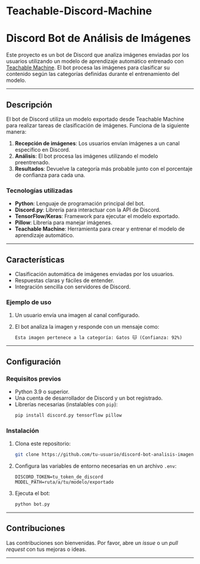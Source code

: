 # Teachable-Discord-Machine
# Discord Bot de Análisis de Imágenes

Este proyecto es un bot de Discord que analiza imágenes enviadas por los usuarios utilizando un modelo de aprendizaje automático entrenado con [Teachable Machine](https://teachablemachine.withgoogle.com/). El bot procesa las imágenes para clasificar su contenido según las categorías definidas durante el entrenamiento del modelo.

---

## Descripción

El bot de Discord utiliza un modelo exportado desde Teachable Machine para realizar tareas de clasificación de imágenes. Funciona de la siguiente manera:

1. **Recepción de imágenes**: Los usuarios envían imágenes a un canal específico en Discord.
2. **Análisis**: El bot procesa las imágenes utilizando el modelo preentrenado.
3. **Resultados**: Devuelve la categoría más probable junto con el porcentaje de confianza para cada una.

### Tecnologías utilizadas

- **Python**: Lenguaje de programación principal del bot.
- **Discord.py**: Librería para interactuar con la API de Discord.
- **TensorFlow/Keras**: Framework para ejecutar el modelo exportado.
- **Pillow**: Librería para manejar imágenes.
- **Teachable Machine**: Herramienta para crear y entrenar el modelo de aprendizaje automático.

---

## Características

- Clasificación automática de imágenes enviadas por los usuarios.
- Respuestas claras y fáciles de entender.
- Integración sencilla con servidores de Discord.

### Ejemplo de uso

1. Un usuario envía una imagen al canal configurado.
2. El bot analiza la imagen y responde con un mensaje como:

    ```
    Esta imagen pertenece a la categoría: Gatos 🐱 (Confianza: 92%)
    ```

---

## Configuración

### Requisitos previos

- Python 3.9 o superior.
- Una cuenta de desarrollador de Discord y un bot registrado.
- Librerías necesarias (instalables con `pip`):
  ```bash
  pip install discord.py tensorflow pillow
  ```

### Instalación

1. Clona este repositorio:
   ```bash
   git clone https://github.com/tu-usuario/discord-bot-analisis-imagenes.git
   ```
2. Configura las variables de entorno necesarias en un archivo `.env`:
   ```env
   DISCORD_TOKEN=tu_token_de_discord
   MODEL_PATH=ruta/a/tu/modelo/exportado
   ```
3. Ejecuta el bot:
   ```bash
   python bot.py
   ```

---

## Contribuciones

Las contribuciones son bienvenidas. Por favor, abre un *issue* o un *pull request* con tus mejoras o ideas.

---
